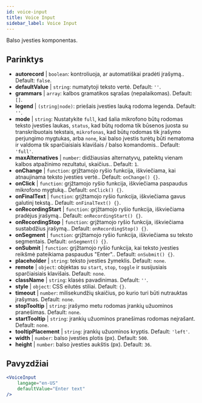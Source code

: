 ```yaml
---
id: voice-input
title: Voice Input
sidebar_label: Voice Input
---
```


Balso įvesties komponentas.

## Parinktys

* __autorecord__ | `boolean`: kontroliuoja, ar automatiškai pradėti įrašymą.. Default: `false`.
* __defaultValue__ | `string`: numatytoji teksto vertė. Default: `''`.
* __grammars__ | `array`: kalbos gramatikos sąrašas (nepalaikomas). Default: `[]`.
* __legend__ | `(string|node)`: priešais įvesties lauką rodoma legenda. Default: `''`.
* __mode__ | `string`: Nustatykite `full`, kad šalia mikrofono būtų rodomas teksto įvesties laukas, `status`, kad būtų rodoma tik būsenos juosta su transkribuotais tekstais, `mikrofonas`, kad būtų rodomas tik įrašymo perjungimo mygtukas, arba `none`, kai balso įvestis turėtų būti nematoma ir valdoma tik sparčiaisiais klavišais / balso komandomis.. Default: `'full'`.
* __maxAlternatives__ | `number`: didžiausias alternatyvų, pateiktų vienam kalbos atpažinimo rezultatui, skaičius.. Default: `1`.
* __onChange__ | `function`: grįžtamojo ryšio funkcija, iškviečiama, kai atnaujinama teksto įvesties vertė.. Default: `onChange() {}`.
* __onClick__ | `function`: grįžtamojo ryšio funkcija, iškviečiama paspaudus mikrofono mygtuką.. Default: `onClick() {}`.
* __onFinalText__ | `function`: grįžtamojo ryšio funkcija, iškviečiama gavus galutinį tekstą.. Default: `onFinalText() {}`.
* __onRecordingStart__ | `function`: grįžtamojo ryšio funkcija, iškviečiama pradėjus įrašymą.. Default: `onRecordingStart() {}`.
* __onRecordingStop__ | `function`: grįžtamojo ryšio funkcija, iškviečiama sustabdžius įrašymą.. Default: `onRecordingStop() {}`.
* __onSegment__ | `function`: grįžtamojo ryšio funkcija, iškviečiama su teksto segmentais. Default: `onSegment() {}`.
* __onSubmit__ | `function`: grįžtamojo ryšio funkcija, kai teksto įvesties reikšmė pateikiama paspaudus "Enter".. Default: `onSubmit() {}`.
* __placeholder__ | `string`: teksto įvesties žymeklis. Default: `none`.
* __remote__ | `object`: objektas su `start`, `stop`, `toggle` ir susijusiais sparčiaisiais klavišais. Default: `none`.
* __className__ | `string`: klasės pavadinimas. Default: `''`.
* __style__ | `object`: CSS eilutės stiliai. Default: `{}`.
* __timeout__ | `number`: milisekundžių skaičius, po kurio turi būti nutrauktas įrašymas. Default: `none`.
* __stopTooltip__ | `string`: įrašymo metu rodomas įrankių užuominos pranešimas. Default: `none`.
* __startTooltip__ | `string`: įrankių užuominos pranešimas rodomas neįrašant. Default: `none`.
* __tooltipPlacement__ | `string`: įrankių užuominos kryptis. Default: `'left'`.
* __width__ | `number`: balso įvesties plotis (px). Default: `500`.
* __height__ | `number`: balso įvesties aukštis (px). Default: `36`.


## Pavyzdžiai

```jsx live
<VoiceInput
    langage="en-US"
    defaultValue="Enter text"
/>
```



